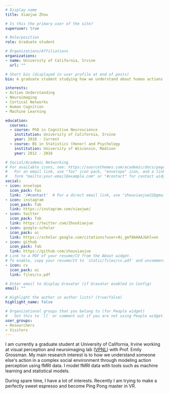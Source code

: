 ```yaml
---
# Display name
title: Xiaojue Zhou

# Is this the primary user of the site?
superuser: true

# Role/position
role: Graduate student

# Organizations/Affiliations
organizations:
- name: University of California, Irvine
  url: ""

# Short bio (displayed in user profile at end of posts)
bio: A graduate student studying how we understand about human actions and natural events. 

interests:
- Action Understanding
- Neuroimaging
- Cortical Networks
- Human Cognition
- Machine Learning

education:
  courses:
  - course: PhD in Cognitive Neuroscience
    institution: University of California, Irvine
    year: 2018 - Current
  - course: BS in Statistics (Honor) and Psychology
    institution: University of Wisconsin, Madison
    year: 2012 - 2016

# Social/Academic Networking
# For available icons, see: https://sourcethemes.com/academic/docs/page-builder/#icons
#   For an email link, use "fas" icon pack, "envelope" icon, and a link in the
#   form "mailto:your-email@example.com" or "#contact" for contact widget.
social:
- icon: envelope
  icon_pack: fas
  link: '/#contact'  # For a direct email link, use "zhouxiaojue22@gmail.com".
- icon: instagram
  icon_pack: fab
  link: https://instagram.com/xiaojwe/
- icon: twitter
  icon_pack: fab
  link: https://twitter.com/ZhouXiaojue
- icon: google-scholar
  icon_pack: ai
  link: https://scholar.google.com/citations?user=9i_gmf8AAAAJ&hl=en
- icon: github
  icon_pack: fab
  link: https://github.com/zhouxiaojue
# Link to a PDF of your resume/CV from the About widget.
# To enable, copy your resume/CV to `static/files/cv.pdf` and uncomment the lines below.
- icon: cv
  icon_pack: ai
  link: files/cv.pdf

# Enter email to display Gravatar (if Gravatar enabled in Config)
email: ""

# Highlight the author in author lists? (true/false)
highlight_name: false

# Organizational groups that you belong to (for People widget)
#   Set this to `[]` or comment out if you are not using People widget.
user_groups:
- Researchers
- Visitors
---
```


I am currently a graduate student at University of California, Irvine working at visual perception and neuroimaging lab ([VPNL](https://vpnl.ss.uci.edu/ "Lab website")) with Prof. Emily Grossman. My main research interest is to how we understand someone else's action in a complex social environment through modeling action perception using fMRI data. I model fMRI data with tools such as machine learning and statistical models. 


During spare time, I have a lot of interests. Recently I am trying to make a perfectly sweet espresso and become Ping Pong master in VR. 

